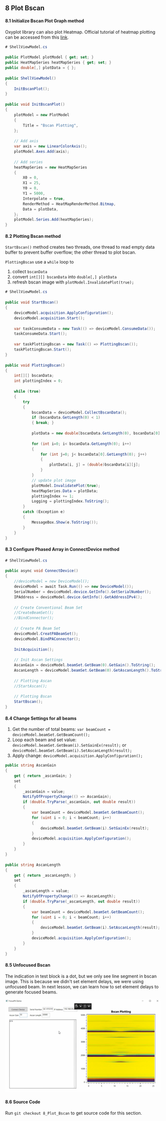 ## 8 Plot Bscan

#### 8.1 Initialize Bscan Plot Graph method

Oxyplot library can also plot Heatmap. Official tutorial of heatmap plotting can be accessed from this [link](https://oxyplot.readthedocs.io/en/latest/models/series/HeatMapSeries.html).

```c#
# ShellViewModel.cs

public PlotModel plotModel { get; set; }
public HeatMapSeries heatMapSeries { get; set; }
public double[,] plotData = { };

public ShellViewModel()
{
    InitBscanPlot();
}

public void InitBscanPlot()
{
    plotModel = new PlotModel
    {
        Title = "Bscan Plotting",
    };

    // Add axis
    var axis = new LinearColorAxis();
    plotModel.Axes.Add(axis);

    // Add series
    heatMapSeries = new HeatMapSeries
    {
        X0 = 0,
        X1 = 25,
        Y0 = 0,
        Y1 = 5000,
        Interpolate = true,
        RenderMethod = HeatMapRenderMethod.Bitmap,
        Data = plotData,
    };
    plotModel.Series.Add(heatMapSeries);
}
```

#### 8.2 Plotting Bscan method

`StartBscan()` method creates two threads, one thread to read empty data buffer to prevent buffer overflow; the other thread to plot bscan.

`PlottingBscan` use a `while` loop to

1. collect `bscanData`
2. convert `int[][] bscanData` into `double[,] plotData`
3. refresh bscan image with `plotModel.InvalidatePlot(true);`

```c#
# ShellViewModel.cs

public void StartBscan()
{
    deviceModel.acquisition.ApplyConfiguration();
    deviceModel.acquisition.Start();

    var taskConsumeData = new Task(() => deviceModel.ConsumeData());
    taskConsumeData.Start();

    var taskPlottingBscan = new Task(() => PlottingBscan());
    taskPlottingBscan.Start();
}
    
public void PlottingBscan()
{
    int[][] bscanData;
    int plottingIndex = 0;

    while (true)
    {
        try
        {
            bscanData = deviceModel.CollectBscanData();
            if (bscanData.GetLength(0) < 1)
            { break; }

            plotData = new double[bscanData.GetLength(0), bscanData[0].GetLength(0)];

            for (int i=0; i< bscanData.GetLength(0); i++)
            {
                for (int j=0; j< bscanData[0].GetLength(0); j++)
                {
                    plotData[i, j] = (double)bscanData[i][j];
                }
            }
			// update plot image
            plotModel.InvalidatePlot(true);
            heatMapSeries.Data = plotData;
            plottingIndex += 1;
            Logging = plottingIndex.ToString();
        }
        catch (Exception e)
        {
            MessageBox.Show(e.ToString());
        }
    }
}
```

#### 8.3 Configure Phased Array in ConnectDevice method

```c#
# ShellViewModel.cs
    
public async void ConnectDevice()
{
    //deviceModel = new DeviceModel();
    deviceModel = await Task.Run(() => new DeviceModel());
    SerialNumber = deviceModel.device.GetInfo().GetSerialNumber();
    IPAddress = deviceModel.device.GetInfo().GetAddressIPv4();

    // Create Conventional Beam Set
    //CreateBeamSet();
    //BindConnector();

    // Create PA Beam Set
    deviceModel.CreatPABeamSet();
    deviceModel.BindPAConnector();

    InitAcquisition();

    // Init Ascan Settings
    AscanGain = deviceModel.beamSet.GetBeam(0).GetGain().ToString();
    AscanLength = deviceModel.beamSet.GetBeam(0).GetAscanLength().ToString();

    // Plotting Ascan
    //StartAscan();

    // Plotting Bscan
    StartBscan();
}
```

#### 8.4 Change Settings for all beams

1. Get the number of total beams: 
   `var beamCount = deviceModel.beamSet.GetBeamCount();`
2. Loop each beam and set value:
   `deviceModel.beamSet.GetBeam(i).SetGainEx(result);`  or
   `deviceModel.beamSet.GetBeam(i).SetAscanLength(result);`
3. Apply change:
   `deviceModel.acquisition.ApplyConfiguration();`

```c#
public string AscanGain
{
    get { return _ascanGain; }
    set
    {
        _ascanGain = value;
        NotifyOfPropertyChange(() => AscanGain);
        if (double.TryParse(_ascanGain, out double result))
        {
            var beamCount = deviceModel.beamSet.GetBeamCount();
            for (uint i = 0; i < beamCount; i++)
            {
                deviceModel.beamSet.GetBeam(i).SetGainEx(result);
            }
            deviceModel.acquisition.ApplyConfiguration();
        }
    }
}

public string AscanLength
{
    get { return _ascanLength; }
    set
    {
        _ascanLength = value;
        NotifyOfPropertyChange(() => AscanLength);
        if (double.TryParse(_ascanLength, out double result))
        {
            var beamCount = deviceModel.beamSet.GetBeamCount();
            for (uint i = 0; i < beamCount; i++)
            {
                deviceModel.beamSet.GetBeam(i).SetAscanLength(result);
            }
            deviceModel.acquisition.ApplyConfiguration();
        }
    }
}
```

#### 8.5 Unfocused Bscan

The indication in test block is a dot, but we only see line segment in bscan image. This is because we didn't set element delays, we were using unfocused beam. In next lesson, we can learn how to set element delays to generate focused beams.

![](https://github.com/ospqul/FocusPXDemo/blob/master/resources/Unfocused%20Bscan.PNG)

#### 8.6 Source Code

Run `git checkout 8_Plot_Bscan` to get source code for this section.
